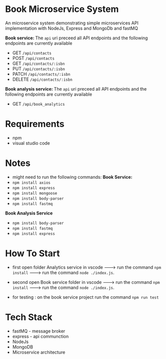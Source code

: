 # Book Microservice System

An microservice system demonstrating simple microservices API implementation with NodeJs, Express and MongoDb and fastMQ


<b> Book service: </b>
The `api` uri preceed all API endpoints and the following endpoints are currently available
* GET `/api/contacts`
* POST `/api/contacts`
* GET `/api/contacts/:isbn`
* PUT `/api/contacts/:isbn`
* PATCH `/api/contacts/:isbn`
* DELETE `/api/contacts/:isbn`


<b> Book analysis service: </b>
The `api` uri preceed all API endpoints and the following endpoints are currently available
* GET `/api/book_analytics`

Requirements
===============
*  npm 
*  visual studio code


Notes
===============
*  might need to run the following commands:
<b> Book Service:</b>
*  `npm install axios`
*  `npm install express`
*  `npm install mongoose`
*  `npm install body-parser`
*  `npm install fastmq`

<b> Book Analysis Service</b>
*  `npm install body-parser`
*  `npm install fastmq`
*  `npm install express`

How To Start
===============
*  first open folder Analytics service in vscode  ---> run the command `npm install` --->  run the command `node ./index.js`.
*  second open Book service folder in vscode  ---> run the command `npm install` ---> run the command `node ./index.js`.

*  for testing : on the book service project run the command `npm run test`



Tech Stack
===============
* fastMQ  - message broker
* express - api communction
* NodeJs
* MongoDB
* Microservice architecture
